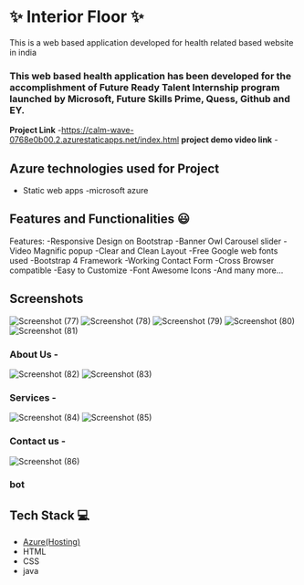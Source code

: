 # ✨  Interior Floor ✨

This is a web based application developed for health related based website in india

### This web based health application has been developed for the accomplishment of Future Ready Talent Internship program launched by Microsoft, Future Skills Prime, Quess, Github and EY.


**Project Link** -https://calm-wave-0768e0b00.2.azurestaticapps.net/index.html
**project demo video link** - 

## Azure technologies used for Project

- Static web apps
-microsoft azure

## Features and Functionalities 😃

Features:
-Responsive Design on Bootstrap
-Banner Owl Carousel slider
-Video Magnific popup
-Clear and Clean Layout
-Free Google web fonts used
-Bootstrap 4 Framework
-Working Contact Form
-Cross Browser compatible
-Easy to Customize
-Font Awesome Icons
-And many more…

## Screenshots

![Screenshot (77)](https://user-images.githubusercontent.com/117730288/204256954-07170043-1d4e-4440-96b8-59cf6686ad0d.png)
![Screenshot (78)](https://user-images.githubusercontent.com/117730288/204256983-1300d083-282b-4781-9576-834066024706.png)
![Screenshot (79)](https://user-images.githubusercontent.com/117730288/204257018-83a733d0-416c-426f-a022-a41999c1a049.png)
![Screenshot (80)](https://user-images.githubusercontent.com/117730288/204257076-885a438f-c971-405d-8672-d24d2916b71d.png)
![Screenshot (81)](https://user-images.githubusercontent.com/117730288/204257126-bf78b80e-464f-4124-9a0a-47d415bd895f.png)


### About Us -
![Screenshot (82)](https://user-images.githubusercontent.com/117730288/204257241-c12cd485-1140-4bdc-8ef9-aa2c8d23ba29.png)
![Screenshot (83)](https://user-images.githubusercontent.com/117730288/204257290-d707a494-2cae-44d9-9e84-73406964bff0.png)


### Services -
![Screenshot (84)](https://user-images.githubusercontent.com/117730288/204257402-edb57a2a-ec56-4de2-b392-d4a01ddf507f.png)
![Screenshot (85)](https://user-images.githubusercontent.com/117730288/204257468-103fdaf3-ceb4-49dd-8c06-0c926898ab5f.png)



### Contact us -

![Screenshot (86)](https://user-images.githubusercontent.com/117730288/204257538-91774bfe-2c1f-45f7-84b2-903e85a9b3ed.png)


### bot




## Tech Stack 💻

- [Azure(Hosting)](https://azure.microsoft.com/en-in/features/azure-portal/)
- HTML
- CSS
- java
